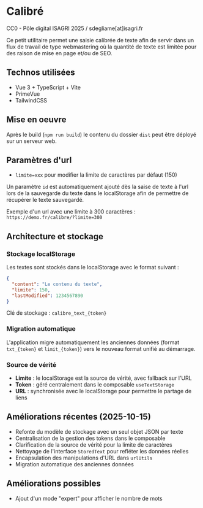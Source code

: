 # Calibré

CC0 - Pôle digital ISAGRI 2025 / sdegliame[at]isagri.fr

Ce petit utilitaire permet une saisie calibrée de texte afin de servir dans un flux de travail de type webmastering où la quantité de texte est limitée pour des raison de mise en page et/ou de SEO.

## Technos utilisées
* Vue 3 + TypeScript + Vite
* PrimeVue
* TailwindCSS


## Mise en oeuvre
Après le build (`npm run build`) le contenu du dossier `dist` peut être déployé sur un serveur web.

## Paramètres d'url
* `limite=xxx` pour modifier la limite de caractères par défaut (150)

Un paramètre `id` est automatiquement ajouté dès la saise de texte à l'url lors de la sauvegarde du texte dans le localStorage afin de permettre de récupérer le texte sauvegardé.

Exemple d'un url avec une limite à 300 caractères : `https://demo.fr/calibre/?limite=300`

## Architecture et stockage

### Stockage localStorage
Les textes sont stockés dans le localStorage avec le format suivant :
```json
{
  "content": "Le contenu du texte",
  "limite": 150,
  "lastModified": 1234567890
}
```

Clé de stockage : `calibre_text_{token}`

### Migration automatique
L'application migre automatiquement les anciennes données (format `txt_{token}` et `limit_{token}`) vers le nouveau format unifié au démarrage.

### Source de vérité
- **Limite** : le localStorage est la source de vérité, avec fallback sur l'URL
- **Token** : géré centralement dans le composable `useTextStorage`
- **URL** : synchronisée avec le localStorage pour permettre le partage de liens

## Améliorations récentes (2025-10-15)
* Refonte du modèle de stockage avec un seul objet JSON par texte
* Centralisation de la gestion des tokens dans le composable
* Clarification de la source de vérité pour la limite de caractères
* Nettoyage de l'interface `StoredText` pour refléter les données réelles
* Encapsulation des manipulations d'URL dans `urlUtils`
* Migration automatique des anciennes données

## Améliorations possibles
* Ajout d'un mode "expert" pour afficher le nombre de mots




